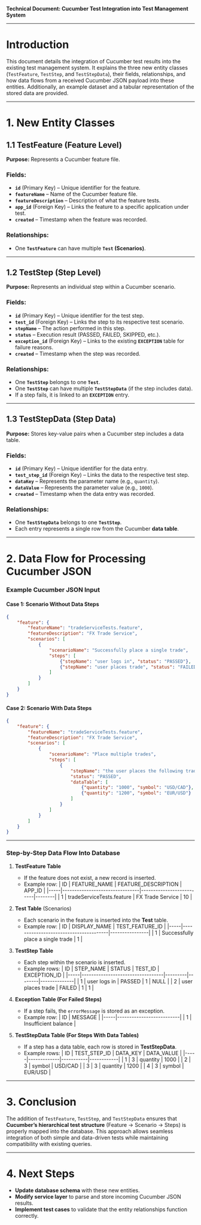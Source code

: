 **Technical Document: Cucumber Test Integration into Test Management System**

---

# **Introduction**
This document details the integration of Cucumber test results into the existing test management system. It explains the three new entity classes (`TestFeature`, `TestStep`, and `TestStepData`), their fields, relationships, and how data flows from a received Cucumber JSON payload into these entities. Additionally, an example dataset and a tabular representation of the stored data are provided.

---

# **1. New Entity Classes**

## **1.1 TestFeature (Feature Level)**
**Purpose:** Represents a Cucumber feature file.

### **Fields:**
- **`id`** (Primary Key) – Unique identifier for the feature.
- **`featureName`** – Name of the Cucumber feature file.
- **`featureDescription`** – Description of what the feature tests.
- **`app_id`** (Foreign Key) – Links the feature to a specific application under test.
- **`created`** – Timestamp when the feature was recorded.

### **Relationships:**
- One **`TestFeature`** can have multiple **`Test` (Scenarios)**.

---

## **1.2 TestStep (Step Level)**
**Purpose:** Represents an individual step within a Cucumber scenario.

### **Fields:**
- **`id`** (Primary Key) – Unique identifier for the test step.
- **`test_id`** (Foreign Key) – Links the step to its respective test scenario.
- **`stepName`** – The action performed in this step.
- **`status`** – Execution result (PASSED, FAILED, SKIPPED, etc.).
- **`exception_id`** (Foreign Key) – Links to the existing **`EXCEPTION`** table for failure reasons.
- **`created`** – Timestamp when the step was recorded.

### **Relationships:**
- One **`TestStep`** belongs to one **`Test`**.
- One **`TestStep`** can have multiple **`TestStepData`** (if the step includes data).
- If a step fails, it is linked to an **`EXCEPTION`** entry.

---

## **1.3 TestStepData (Step Data)**
**Purpose:** Stores key-value pairs when a Cucumber step includes a data table.

### **Fields:**
- **`id`** (Primary Key) – Unique identifier for the data entry.
- **`test_step_id`** (Foreign Key) – Links the data to the respective test step.
- **`dataKey`** – Represents the parameter name (e.g., `quantity`).
- **`dataValue`** – Represents the parameter value (e.g., `1000`).
- **`created`** – Timestamp when the data entry was recorded.

### **Relationships:**
- One **`TestStepData`** belongs to one **`TestStep`**.
- Each entry represents a single row from the Cucumber **data table**.

---

# **2. Data Flow for Processing Cucumber JSON**

### **Example Cucumber JSON Input**

#### **Case 1: Scenario Without Data Steps**
```json
{
    "feature": {
        "featureName": "tradeServiceTests.feature",
        "featureDescription": "FX Trade Service",
        "scenarios": [
            {
                "scenarioName": "Successfully place a single trade",
                "steps": [
                    {"stepName": "user logs in", "status": "PASSED"},
                    {"stepName": "user places trade", "status": "FAILED", "errorMessage": "Insufficient balance"}
                ]
            }
        ]
    }
}
```

#### **Case 2: Scenario With Data Steps**
```json
{
    "feature": {
        "featureName": "tradeServiceTests.feature",
        "featureDescription": "FX Trade Service",
        "scenarios": [
            {
                "scenarioName": "Place multiple trades",
                "steps": [
                    {
                        "stepName": "the user places the following trades",
                        "status": "PASSED",
                        "dataTable": [
                            {"quantity": "1000", "symbol": "USD/CAD"},
                            {"quantity": "1200", "symbol": "EUR/USD"}
                        ]
                    }
                ]
            }
        ]
    }
}
```

---

### **Step-by-Step Data Flow Into Database**
1. **TestFeature Table**
   - If the feature does not exist, a new record is inserted.
   - Example row:
   | ID  | FEATURE_NAME                  | FEATURE_DESCRIPTION      | APP_ID |
   |-----|--------------------------------|--------------------------|--------|
   | 1   | tradeServiceTests.feature      | FX Trade Service         | 10     |

2. **Test Table** (Scenarios)
   - Each scenario in the feature is inserted into the **Test** table.
   - Example row:
   | ID  | DISPLAY_NAME                          | TEST_FEATURE_ID |
   |-----|---------------------------------------|----------------|
   | 1   | Successfully place a single trade    | 1              |

3. **TestStep Table**
   - Each step within the scenario is inserted.
   - Example rows:
   | ID  | STEP_NAME                         | STATUS  | TEST_ID | EXCEPTION_ID |
   |-----|----------------------------------|---------|--------|--------------|
   | 1   | user logs in                     | PASSED  | 1      | NULL         |
   | 2   | user places trade                | FAILED  | 1      | 1            |

4. **Exception Table (For Failed Steps)**
   - If a step fails, the `errorMessage` is stored as an exception.
   - Example row:
   | ID  | MESSAGE                 |
   |-----|--------------------------|
   | 1   | Insufficient balance     |

5. **TestStepData Table (For Steps With Data Tables)**
   - If a step has a data table, each row is stored in **TestStepData**.
   - Example rows:
   | ID  | TEST_STEP_ID | DATA_KEY  | DATA_VALUE |
   |-----|-------------|-----------|------------|
   | 1   | 3           | quantity  | 1000       |
   | 2   | 3           | symbol    | USD/CAD    |
   | 3   | 3           | quantity  | 1200       |
   | 4   | 3           | symbol    | EUR/USD    |

---

# **3. Conclusion**
The addition of `TestFeature`, `TestStep`, and `TestStepData` ensures that **Cucumber’s hierarchical test structure** (Feature → Scenario → Steps) is properly mapped into the database. This approach allows seamless integration of both simple and data-driven tests while maintaining compatibility with existing queries.

---

# **4. Next Steps**
- **Update database schema** with these new entities.
- **Modify service layer** to parse and store incoming Cucumber JSON results.
- **Implement test cases** to validate that the entity relationships function correctly.

